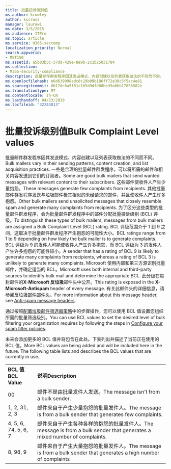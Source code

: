 ```yaml
---
title: 批量投诉级别值
ms.author: krowley
author: kccross
manager: laurawi
ms.date: 3/5/2015
ms.audience: ITPro
ms.topic: article
ms.service: O365-seccomp
localization_priority: Normal
search.appverid:
- MET150
ms.assetid: a5b03b3c-37dd-429e-8e9b-2c1b25031794
ms.collection:
- M365-security-compliance
description: 批量邮件群发程序因其发送模式、内容创建以及列表获取做法的不同而不同。 一些是合理的批量邮件群发程序，可以将所需的邮件和相关内容发送到它们的订阅者。 这些邮件使收件人产生少量抱怨。 其他批量邮件群发程序发送与垃圾邮件极其相似的未经请求的邮件，并且使收件人产生许多抱怨。 为了区分这些类型的批量邮件群发程序，会为批量邮件群发程序中的邮件分配批量投诉级别 (BCL) 评级。 BCL 评级范围介于 1 到 9 之间，这取决于批量邮件群发程序产生抱怨的可能性大小。 BCL 评级为 9 的发件人可能使收件人产生许多抱怨，而 BCL 评级为 3 的发件人产生许多抱怨的可能性较小。 Microsoft 使用内部和第三方源识别批量邮件，并确定适当的 BCL。 此评级显示在每封邮件的"X-Microsoft-Antispam"标头中。 有关此邮件头的详细信息，请参阅反垃圾邮件邮件头。
ms.openlocfilehash: e6d639098adc8c29b09b186ff72e38c5f5ac4e81
ms.sourcegitcommit: 0017dc6a5f81c165d9dfd88be39a6bb17856582e
ms.translationtype: MT
ms.contentlocale: zh-CN
ms.lasthandoff: 04/23/2019
ms.locfileid: "32243813"
---
```

# <a name="bulk-complaint-level-values"></a><span data-ttu-id="83de8-112">批量投诉级别值</span><span class="sxs-lookup"><span data-stu-id="83de8-112">Bulk Complaint Level values</span></span>

<span data-ttu-id="83de8-113">批量邮件群发程序因其发送模式、内容创建以及列表获取做法的不同而不同。</span><span class="sxs-lookup"><span data-stu-id="83de8-113">Bulk mailers vary in their sending patterns, content creation, and list acquisition practices.</span></span> <span data-ttu-id="83de8-114">一些是合理的批量邮件群发程序，可以将所需的邮件和相关内容发送到它们的订阅者。</span><span class="sxs-lookup"><span data-stu-id="83de8-114">Some are good bulk mailers that send wanted messages with relevant content to their subscribers.</span></span> <span data-ttu-id="83de8-115">这些邮件使收件人产生少量抱怨。</span><span class="sxs-lookup"><span data-stu-id="83de8-115">These messages generate few complaints from recipients.</span></span> <span data-ttu-id="83de8-116">其他批量邮件群发程序发送与垃圾邮件极其相似的未经请求的邮件，并且使收件人产生许多抱怨。</span><span class="sxs-lookup"><span data-stu-id="83de8-116">Other bulk mailers send unsolicited messages that closely resemble spam and generate many complaints from recipients.</span></span> <span data-ttu-id="83de8-117">为了区分这些类型的批量邮件群发程序，会为批量邮件群发程序中的邮件分配批量投诉级别 (BCL) 评级。</span><span class="sxs-lookup"><span data-stu-id="83de8-117">To distinguish these types of bulk mailers, messages from bulk mailers are assigned a Bulk Complaint Level (BCL) rating.</span></span> <span data-ttu-id="83de8-118">BCL 评级范围介于 1 到 9 之间，这取决于批量邮件群发程序产生抱怨的可能性大小。</span><span class="sxs-lookup"><span data-stu-id="83de8-118">BCL ratings range from 1 to 9 depending on how likely the bulk mailer is to generate complaints.</span></span> <span data-ttu-id="83de8-119">BCL 评级为 9 的发件人可能使收件人产生许多抱怨，而 BCL 评级为 3 的发件人产生许多抱怨的可能性较小。</span><span class="sxs-lookup"><span data-stu-id="83de8-119">A sender that has a rating of BCL 9 is likely to generate many complaints from recipients, whereas a rating of BCL 3 is unlikely to generate many complaints.</span></span> <span data-ttu-id="83de8-120">Microsoft 使用内部和第三方源识别批量邮件，并确定适当的 BCL。</span><span class="sxs-lookup"><span data-stu-id="83de8-120">Microsoft uses both internal and third-party sources to identify bulk mail and determine the appropriate BCL.</span></span> <span data-ttu-id="83de8-121">此分级在每封邮件的**X-Microsoft 反垃圾**邮件头中公开。</span><span class="sxs-lookup"><span data-stu-id="83de8-121">This rating is exposed in the **X-Microsoft-Antispam** header of every message.</span></span> <span data-ttu-id="83de8-122">有关此邮件头的详细信息，请参阅[反垃圾邮件邮件头](anti-spam-message-headers.md)。</span><span class="sxs-lookup"><span data-stu-id="83de8-122">For more information about this message header, see [Anti-spam message headers](anti-spam-message-headers.md).</span></span> 
  
<span data-ttu-id="83de8-123">通过按照[配置垃圾邮件筛选器策略](configure-your-spam-filter-policies.md)中的步骤操作，您可以使用 BCL 值设置您组织所需的批量筛选级别。</span><span class="sxs-lookup"><span data-stu-id="83de8-123">You can use BCL values to set the desired level of bulk filtering your organization requires by following the steps in [Configure your spam filter policies](configure-your-spam-filter-policies.md).</span></span>
  
<span data-ttu-id="83de8-p103">未来会添加更多的 BCL 值并将包含在此处。下表列出并描述了当前正在使用的 BCL 值。</span><span class="sxs-lookup"><span data-stu-id="83de8-p103">More BCL values are being added and will be included here in the future. The following table lists and describes the BCL values that are currently in use.</span></span>
  
|||
|:-----|:-----|
|<span data-ttu-id="83de8-126">**BCL 值**</span><span class="sxs-lookup"><span data-stu-id="83de8-126">**BCL Value**</span></span> <br/> |<span data-ttu-id="83de8-127">**说明**</span><span class="sxs-lookup"><span data-stu-id="83de8-127">**Description**</span></span> <br/> |
|<span data-ttu-id="83de8-128">0</span><span class="sxs-lookup"><span data-stu-id="83de8-128">0</span></span>  <br/> |<span data-ttu-id="83de8-129">邮件不是由批量发件人发送。</span><span class="sxs-lookup"><span data-stu-id="83de8-129">The message isn't from a bulk sender.</span></span>  <br/> |
|<span data-ttu-id="83de8-130">1, 2, 3</span><span class="sxs-lookup"><span data-stu-id="83de8-130">1, 2, 3</span></span>  <br/> |<span data-ttu-id="83de8-131">邮件来自于产生少量抱怨的批量发件人。</span><span class="sxs-lookup"><span data-stu-id="83de8-131">The message is from a bulk sender that generates few complaints.</span></span>  <br/> |
|<span data-ttu-id="83de8-132">4, 5, 6, 7</span><span class="sxs-lookup"><span data-stu-id="83de8-132">4, 5, 6, 7</span></span>  <br/> |<span data-ttu-id="83de8-133">邮件来自于产生各种各样的抱怨的批量发件人。</span><span class="sxs-lookup"><span data-stu-id="83de8-133">The message is from a bulk sender that generates a mixed number of complaints.</span></span>  <br/> |
|<span data-ttu-id="83de8-134">8, 9</span><span class="sxs-lookup"><span data-stu-id="83de8-134">8, 9</span></span>  <br/> |<span data-ttu-id="83de8-135">邮件来自于产生大量抱怨的批量发件人。</span><span class="sxs-lookup"><span data-stu-id="83de8-135">The message is from a bulk sender that generates a high number of complaints</span></span>  <br/> |
   

